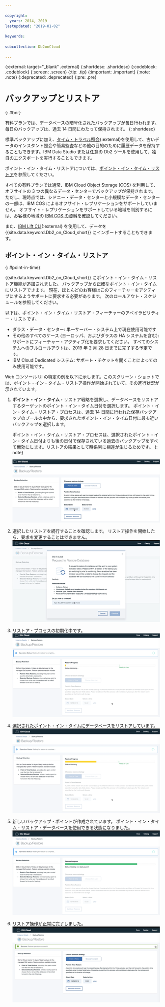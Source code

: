 ```yaml
---

copyright:
  years: 2014, 2019
lastupdated: "2019-01-02"

keywords: 

subcollection: Db2onCloud

---
```


<!-- Attribute definitions --> 
{:external: target="_blank" .external}
{:shortdesc: .shortdesc}
{:codeblock: .codeblock}
{:screen: .screen}
{:tip: .tip}
{:important: .important}
{:note: .note}
{:deprecated: .deprecated}
{:pre: .pre}

# バックアップとリストア
{: #bnr}

有料プランでは、データベースの暗号化されたバックアップが毎日行われます。 毎日のバックアップは、過去 14 日間にわたって保持されます。
{: shortdesc}

標準バックアップに加え、[タイム・トラベル照会](https://developer.ibm.com/answers/questions/426878/how-do-i-use-time-travel-query-in-db2-or-db2-on-cl.html){:external}を使用して、古いデータのインスタント照会や簡易監査などの他の目的のために履歴データを保持することもできます。IBM Data Studio または任意の Db2 ツールを使用して、独自のエクスポートを実行することもできます。
 
ポイント・イン・タイム・リストアについては、[ポイント・イン・タイム・リストア](#point-in-time)を参照してください。

すべての有料プランでは通常、IBM Cloud Object Storage (COS) を利用して、オフサイトの 3 つの異なるデータ・センターでバックアップが保持されます。 ただし、現時点では、シドニー・データ・センターと小規模なデータ・センターの一部は、IBM COS によるオフサイト・レプリケーションをサポートしていません。 オフサイト・レプリケーションをサポートしている地域を判別するには、お客様の地域の [IBM COS の資料](/docs/services/cloud-object-storage/basics?topic=cloud-object-storage-endpoints#endpoints)を確認してください。

また、[IBM Lift CLI](https://www.lift-cli.cloud.ibm.com/){:external} を使用して、データを {{site.data.keyword.Db2_on_Cloud_short}} にインポートすることもできます。

## ポイント・イン・タイム・リストア
{: #point-in-time}

{{site.data.keyword.Db2_on_Cloud_short}} にポイント・イン・タイム・リストア機能が追加されました。 バックアップから正確なポイント・イン・タイムにリストアできます。 現在、ほとんどのお客様はこのフィーチャーをアクティブにするようサポートに要求する必要があります。 次のロールアウト・スケジュールを参照してください。

以下は、ポイント・イン・タイム・リストア・フィーチャーのアベイラビリティー・リストです。
- ダラス・データ・センター: 単一サーバー・システム上で現在使用可能です
- その他のすべてのケース (ヨーロッパ、およびダラスの HA システムを含む): サポートにフィーチャー・アクティブ化を要求してください。 すべてのシステムへのフルロールアウトは、2019 年 2 月 28 日までに完了する予定です。
- IBM Cloud Dedicated システム: サポート・チケットを開くことによってのみ使用可能です。

Web コンソール UI の特定の例を以下に示します。このスクリーン・ショットでは、ポイント・イン・タイム・リストア操作が開始されていて、その進行状況が示されています。

1. **ポイント・イン・タイム**・リストア戦略を選択し、データベースをリストアするターゲットのポイント・イン・タイム日付を選択します。 ポイント・イン・タイム・リストア・プロセスは、過去 14 日間に行われた保存バックアップのプールの中から、要求されたポイント・イン・タイム日付に最も近いバックアップを選択します。 

   ポイント・イン・タイム・リストア・プロセスは、選択されたポイント・イン・タイム日付よりも後の日付で保存されている過去のバックアップをすべて無効にします。リストアの結果として時系列に相違が生じるためです。
   {: note}

   ![選択されて強調表示されたポイント・イン・タイム・リストア戦略を示すビュー](images/pit_restore_1.png "バックアップとリストア・コンソール・ページ")

2. 選択したリストアを続行することを確認します。 リストア操作を開始したら、要求を変更することはできません。  
![ポイント・イン・タイム・リストアの確認ダイアログを示すビュー](images/pit_restore_2.png "確認ダイアログ")

3. リストア・プロセスの初期化中です。
![ポイント・イン・タイムの初期化を示すビュー](images/pit_restore_3.png "ポイント・イン・タイム・リストアの初期化")

4. 選択されたポイント・イン・タイムにデータベースをリストアしています。![ポイント・イン・タイム・リストアの進行状況を示すビュー](images/pit_restore_4.png "リストアの進行状況")

5. 新しいバックアップ・ポイントが作成されています。 ポイント・イン・タイム・リストア・データベースを使用できる状態になりました。
![バックアップ・ポイントの作成を示すビュー](images/pit_restore_5.png "バックアップ・ポイントの作成")

6. リストア操作が正常に完了しました。
![リストアの正常完了を示すビュー](images/pit_restore_6.png "正常完了")

